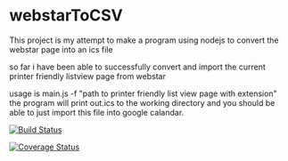 # webstarToCSV

This project is my attempt to make a program using nodejs to convert the webstar page into an ics file

so far i have been able to successfully convert and import the current printer friendly listview page from webstar

usage is main.js -f "path to printer friendly list view page with extension" the program will print out.ics to the working directory and you should be able to just import this file into google calandar.

[![Build Status](https://travis-ci.org/jfmherokiller/webstarToCSV.svg?branch=master)](https://travis-ci.org/jfmherokiller/webstarToCSV)

[![Coverage Status](https://coveralls.io/repos/github/jfmherokiller/webstarToCSV/badge.svg?branch=master)](https://coveralls.io/github/jfmherokiller/webstarToCSV?branch=master)
